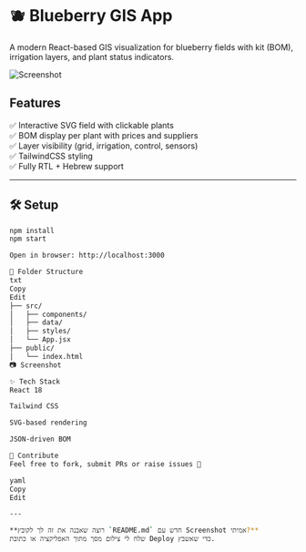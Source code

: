 # 🫐 Blueberry GIS App

A modern React-based GIS visualization for blueberry fields with kit (BOM), irrigation layers, and plant status indicators.

![Screenshot](https://raw.githubusercontent.com/YOUR_USERNAME/blueberry-gis/main/assets/screenshot.png)

## Features

✅ Interactive SVG field with clickable plants  
✅ BOM display per plant with prices and suppliers  
✅ Layer visibility (grid, irrigation, control, sensors)  
✅ TailwindCSS styling  
✅ Fully RTL + Hebrew support

---

## 🛠 Setup

```bash
npm install
npm start

Open in browser: http://localhost:3000

📁 Folder Structure
txt
Copy
Edit
├── src/
│   ├── components/
│   ├── data/
│   ├── styles/
│   └── App.jsx
├── public/
│   └── index.html
📷 Screenshot

✨ Tech Stack
React 18

Tailwind CSS

SVG-based rendering

JSON-driven BOM

🤝 Contribute
Feel free to fork, submit PRs or raise issues 💙

yaml
Copy
Edit

---

**רוצה שאבנה את זה לך לקובץ `README.md` חדש עם Screenshot אמיתי?**  
שלח לי צילום מסך מתוך האפליקציה או כתובת Deploy כדי שאשבץ.
